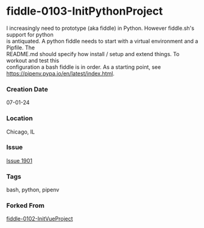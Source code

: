 fiddle-0103-InitPythonProject
======

I increasingly need to prototype (aka fiddle) in Python. However fiddle.sh's support for python  
is antiquated. A python fiddle needs to start with a virtual environment and a Pipfile.  The     
README.md should specify how install / setup and extend things. To workout and test this         
configuration a bash fiddle is in order.  As a starting point, see                               
https://pipenv.pypa.io/en/latest/index.html.


### Creation Date

07-01-24


### Location

Chicago, IL


### Issue

[Issue 1901](https://github.com/bradyhouse/house/issues/1901)


### Tags

bash, python, pipenv


### Forked From

[fiddle-0102-InitVueProject](../fiddle-0102-InitVueProject)
